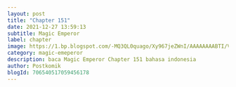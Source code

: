 ```yaml
---
layout: post 
title: "Chapter 151"
date: 2021-12-27 13:59:13
subtitle: Magic Emperor
label: chapter
image: https://1.bp.blogspot.com/-MQ3QL0quago/Xy967jeZWnI/AAAAAAAABTI/Vs7D101CCXkJybMV_vJrx0tvbEoegHaYACLcBGAsYHQ/s72-c/Magic-Emperor.jpg
category: magic-emeperor
description: baca Magic Emperor Chapter 151 bahasa indonesia 
author: Postkomik
blogId: 706540517059456178
---
```

